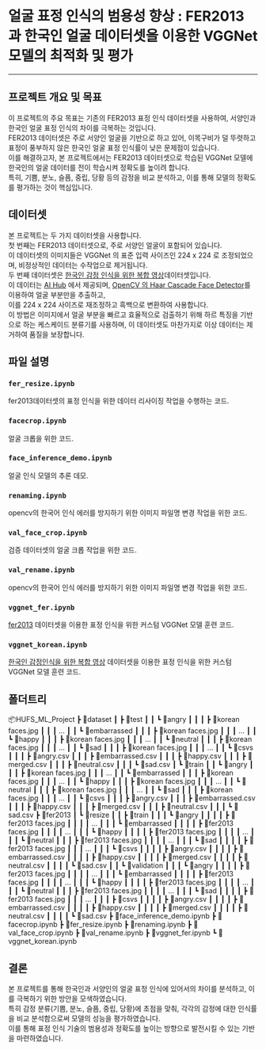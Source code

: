 # 얼굴 표정 인식의 범용성 향상 : FER2013 과 한국인 얼굴 데이터셋을 이용한 VGGNet 모델의 최적화 및 평가
-----
## 프로젝트 개요 및 목표
이 프로젝트의 주요 목표는 기존의 FER2013 표정 인식 데이터셋을 사용하여, 서양인과 한국인 얼굴 표정 인식의 차이를 극복하는 것입니다. </br>
FER2013 데이터셋은 주로 서양인 얼굴을 기반으로 하고 있어, 이목구비가 덜 뚜렷하고 표정이 풍부하지 않은 한국인 얼굴 표정 인식률이 낮은 문제점이 있습니다.</br>
이를 해결하고자, 본 프로젝트에서는 FER2013 데이터셋으로 학습된 VGGNet 모델에 한국인의 얼굴 데이터를 전이 학습시켜 정확도를 높이려 합니다.</br>
특히, 기쁨, 분노, 슬픔, 중립, 당황 등의 감정을 비교 분석하고, 이를 통해 모델의 정확도를 평가하는 것이 핵심입니다.


## 데이터셋
본 프로젝트는 두 가지 데이터셋을 사용합니다. </br>
첫 번째는 FER2013 데이터셋으로, 주로 서양인 얼굴이 포함되어 있습니다.</br>
이 데이터셋의 이미지들은 VGGNet 의 표준 입력 사이즈인 224 x 224 로 조정되었으며, 비정상적인 데이터는 수작업으로 제거됩니다.</br>
두 번째 데이터셋은 [한국인 감정 인식을 위한 복합 영상](https://aihub.or.kr/aihubdata/data/view.do?currMenu=115&topMenu=100&aihubDataSe=realm&dataSetSn=82)데이터셋입니다.</br>
이 데이터는 [AI Hub](https://www.aihub.or.kr/) 에서 제공되며, [OpenCV 의 Haar Cascade Face Detector](https://docs.opencv.org/4.x/d2/d99/tutorial_js_face_detection.html)를 이용하여 얼굴 부분만을 추출하고,</br>
이를 224 x 224 사이즈로 재조정하고 흑백으로 변환하여 사용합니다. </br>
이 방법은 이미지에서 얼굴 부분을 빠르고 효율적으로 검출하기 위해 하르 특징을 기반으로 하는 케스케이드 분류기를 사용하며, 이 데이터셋도 마찬가지로 이상 데이터는 제거하여 품질을 보장합니다.


## 파일 설명

### `fer_resize.ipynb`

fer2013데이터셋의 표정 인식을 위한 데이터 리사이징 작업을 수행하는 코드.

### `facecrop.ipynb`

얼굴 크롭을 위한 코드.

### `face_inference_demo.ipynb`

얼굴 인식 모델의 추론 데모.

### `renaming.ipynb`

opencv의 한국어 인식 에러를 방지하기 위한 이미지 파일명 변경 작업을 위한 코드.

### `val_face_crop.ipynb`

검증 데이터셋의 얼굴 크롭 작업을 위한 코드.

### `val_rename.ipynb`

opencv의 한국어 인식 에러를 방지하기 위한 이미지 파일명 변경 작업을 위한 코드.

### `vggnet_fer.ipynb`

[fer2013](https://www.kaggle.com/datasets/msambare/fer2013) 데이터셋을 이용한 표정 인식을 위한 커스텀 VGGNet 모델 훈련 코드.

### `vggnet_korean.ipynb`

[한국인 감정인식을 위한 복합 영상](https://aihub.or.kr/aihubdata/data/view.do?currMenu=115&topMenu=100&aihubDataSe=realm&dataSetSn=82) 데이터셋을 이용한 표정 인식을 위한 커스텀 VGGNet 모델 훈련 코드.

## 폴더트리
📦HUFS_ML_Project
 ┣ 📂dataset
 ┃ ┣ 📂test
 ┃ ┃ ┗ 📂angry
 ┃ ┃ ┃ ┣ 📜korean faces.jpg
 ┃ ┃ ┃       ...
 ┃ ┃ ┗ 📂embarrassed
 ┃ ┃ ┃ ┣ 📜korean faces.jpg
 ┃ ┃ ┃      ...
 ┃ ┃ ┗ 📂happy
 ┃ ┃ ┃ ┣ 📜korean faces.jpg
 ┃ ┃ ┃      ...
 ┃ ┃ ┗ 📂neutral
 ┃ ┃ ┃ ┣ 📜korean faces.jpg
 ┃ ┃ ┃      ...
 ┃ ┃ ┗ 📂sad
 ┃ ┃ ┃ ┣ 📜korean faces.jpg
 ┃ ┃ ┃     ...
 ┃ ┃ ┗ 📂csvs
 ┃ ┃ ┃ ┣ 📜angry.csv
 ┃ ┃ ┃ ┣ 📜embarrassed.csv
 ┃ ┃ ┃ ┣ 📜happy.csv
 ┃ ┃ ┃ ┣ 📜merged.csv
 ┃ ┃ ┃ ┣ 📜neutral.csv
 ┃ ┃ ┃ ┗ 📜sad.csv
 ┃ ┗ 📂train
 ┃ ┃ ┗ 📂angry
 ┃ ┃ ┃ ┣ 📜korean faces.jpg
 ┃ ┃ ┃       ...
 ┃ ┃ ┗ 📂embarrassed
 ┃ ┃ ┃ ┣ 📜korean faces.jpg
 ┃ ┃ ┃      ...
 ┃ ┃ ┗ 📂happy
 ┃ ┃ ┃ ┣ 📜korean faces.jpg
 ┃ ┃ ┃      ...
 ┃ ┃ ┗ 📂neutral
 ┃ ┃ ┃ ┣ 📜korean faces.jpg
 ┃ ┃ ┃      ...
 ┃ ┃ ┗ 📂sad
 ┃ ┃ ┃ ┣ 📜korean faces.jpg
 ┃ ┃ ┃     ...
 ┃ ┃ ┗ 📂csvs
 ┃ ┃ ┃ ┣ 📜angry.csv
 ┃ ┃ ┃ ┣ 📜embarrassed.csv
 ┃ ┃ ┃ ┣ 📜happy.csv
 ┃ ┃ ┃ ┣ 📜merged.csv
 ┃ ┃ ┃ ┣ 📜neutral.csv
 ┃ ┃ ┃ ┗ 📜sad.csv
 ┣ 📂fer2013
 ┃ ┗ 📂resize
 ┃ ┃ ┣ 📂train
 ┃ ┃ ┃ ┗ 📂angry
 ┃ ┃ ┃ ┃ ┣ 📜fer2013 faces.jpg
 ┃ ┃ ┃ ┃       ...
 ┃ ┃ ┃ ┗ 📂embarrassed
 ┃ ┃ ┃ ┃ ┣ 📜fer2013 faces.jpg
 ┃ ┃ ┃ ┃      ...
 ┃ ┃ ┃ ┗ 📂happy
 ┃ ┃ ┃ ┃ ┣ 📜fer2013 faces.jpg
 ┃ ┃ ┃ ┃      ...
 ┃ ┃ ┃ ┗ 📂neutral
 ┃ ┃ ┃ ┣ 📜fer2013 faces.jpg
 ┃ ┃ ┃ ┃      ...
 ┃ ┃ ┃ ┗ 📂sad
 ┃ ┃ ┃ ┃ ┣ 📜fer2013 faces.jpg
 ┃ ┃ ┃     ...
 ┃ ┃ ┃ ┗ 📂csvs
 ┃ ┃ ┃ ┃ ┣ 📜angry.csv
 ┃ ┃ ┃ ┃ ┣ 📜embarrassed.csv
 ┃ ┃ ┃ ┃ ┣ 📜happy.csv
 ┃ ┃ ┃ ┃ ┣ 📜merged.csv
 ┃ ┃ ┃ ┃ ┣ 📜neutral.csv
 ┃ ┃ ┃ ┃ ┗ 📜sad.csv
 ┃ ┃ ┗ 📂validation
 ┃ ┃ ┃ ┗ 📂angry
 ┃ ┃ ┃ ┃ ┣ 📜fer2013 faces.jpg
 ┃ ┃ ┃ ┃       ...
 ┃ ┃ ┃ ┗ 📂embarrassed
 ┃ ┃ ┃ ┃ ┣ 📜fer2013 faces.jpg
 ┃ ┃ ┃ ┃      ...
 ┃ ┃ ┃ ┗ 📂happy
 ┃ ┃ ┃ ┃ ┣ 📜fer2013 faces.jpg
 ┃ ┃ ┃ ┃      ...
 ┃ ┃ ┃ ┗ 📂neutral
 ┃ ┃ ┃ ┣ 📜fer2013 faces.jpg
 ┃ ┃ ┃ ┃      ...
 ┃ ┃ ┃ ┗ 📂sad
 ┃ ┃ ┃ ┃ ┣ 📜fer2013 faces.jpg
 ┃ ┃ ┃     ...
 ┃ ┃ ┃ ┣ 📂csvs
 ┃ ┃ ┃ ┃ ┣ 📜angry.csv
 ┃ ┃ ┃ ┃ ┣ 📜embarrassed.csv
 ┃ ┃ ┃ ┃ ┣ 📜happy.csv
 ┃ ┃ ┃ ┃ ┣ 📜merged.csv
 ┃ ┃ ┃ ┃ ┣ 📜neutral.csv
 ┃ ┃ ┃ ┃ ┗ 📜sad.csv
 ┣ 📜face_inference_demo.ipynb
 ┣ 📜facecrop.ipynb
 ┣ 📜fer_resize.ipynb
 ┣ 📜renaming.ipynb
 ┣ 📜val_face_crop.ipynb
 ┣ 📜val_rename.ipynb
 ┣ 📜vggnet_fer.ipynb
 ┗ 📜vggnet_korean.ipynb


## 결론
본 프로젝트를 통해 한국인과 서양인의 얼굴 표정 인식에 있어서의 차이를 분석하고, 이를 극복하기 위한 방안을 모색하였습니다.</br>
특히 감정 분류(기쁨, 분노, 슬픔, 중립, 당황)에 초점을 맞춰, 각각의 감정에 대한 인식률을 비교 분석함으로써 모델의 성능을 평가하였습니다.</br>
이를 통해 표정 인식 기술의 범용성과 정확도를 높이는 방향으로 발전시킬 수 있는 기반을 마련하였습니다.
